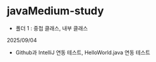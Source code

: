 # javaMedium-study

- 폴더 1 : 중첩 클래스, 내부 클래스

2025/09/04 
- Github과 IntelliJ 연동 테스트, HelloWorld.java 연동 테스트